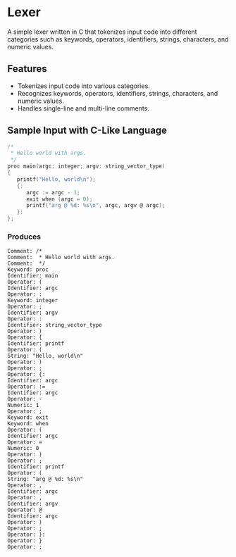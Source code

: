 # Lexer

A simple lexer written in C that tokenizes input code into different categories such as keywords, operators, identifiers, strings, characters, and numeric values.

## Features

- Tokenizes input code into various categories.
- Recognizes keywords, operators, identifiers, strings, characters, and numeric values.
- Handles single-line and multi-line comments.

## Sample Input with C-Like Language

```c
/*
 * Hello world with args.
 */
proc main(argc: integer; argv: string_vector_type)
{
   printf("Hello, world\n");
   {:
      argc := argc - 1;
      exit when (argc = 0);
      printf("arg @ %d: %s\n", argc, argv @ argc);
   }:
};
```

### Produces
```
Comment: /*
Comment:  * Hello world with args.
Comment:  */
Keyword: proc
Identifier: main
Operator: (
Identifier: argc
Operator: :
Keyword: integer
Operator: ;
Identifier: argv
Operator: :
Identifier: string_vector_type
Operator: )
Operator: {
Identifier: printf
Operator: (
String: "Hello, world\n"
Operator: )
Operator: ;
Operator: {:
Identifier: argc
Operator: :=
Identifier: argc
Operator: -
Numeric: 1
Operator: ;
Keyword: exit
Keyword: when
Operator: (
Identifier: argc
Operator: =
Numeric: 0
Operator: )
Operator: ;
Identifier: printf
Operator: (
String: "arg @ %d: %s\n"
Operator: ,
Identifier: argc
Operator: ,
Identifier: argv
Operator: @
Identifier: argc
Operator: )
Operator: ;
Operator: }:
Operator: }
Operator: ;
```
